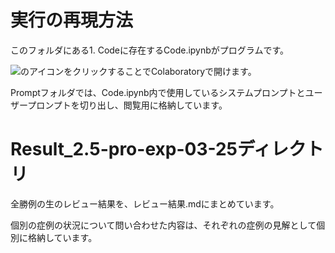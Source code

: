# 実行の再現方法
このフォルダにある1. Codeに存在するCode.ipynbがプログラムです。

<img src ="https://github.com/Takumi173/JPMA2022TF1-1/assets/109738801/522a6fd7-b171-4ad3-8f56-e73a718a6542">のアイコンをクリックすることでColaboratoryで開けます。

Promptフォルダでは、Code.ipynb内で使用しているシステムプロンプトとユーザープロンプトを切り出し、閲覧用に格納しています。

# Result_2.5-pro-exp-03-25ディレクトリ
全勝例の生のレビュー結果を、レビュー結果.mdにまとめています。

個別の症例の状況について問い合わせた内容は、それぞれの症例の見解として個別に格納しています。

